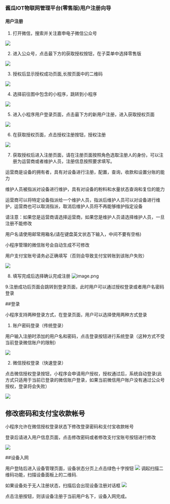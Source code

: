 ### 酱瓜IOT物联网管理平台(零售版)用户注册向导

#### 用户注册

1. 打开微信，搜索并关注嘉申电子微信公众号

![](https://upload-images.jianshu.io/upload_images/11115937-84ed728fc1cc62d0.png?imageMogr2/auto-orient/strip%7CimageView2/2/w/1240)

2. 进入公众号，点击最下方的获取授权按钮，在子菜单中选择零售版

![](https://upload-images.jianshu.io/upload_images/11115937-fc10e52b4ac6357e.png?imageMogr2/auto-orient/strip%7CimageView2/2/w/1240)


3. 授权后显示授权成功页面,长按页面中的二维码

![](https://upload-images.jianshu.io/upload_images/11115937-75ff29920d8a3f39.png?imageMogr2/auto-orient/strip%7CimageView2/2/w/1240)

4. 选择前往图中包含的小程序，跳转到小程序

![](https://upload-images.jianshu.io/upload_images/11115937-ea9778a0b67100f0.png?imageMogr2/auto-orient/strip%7CimageView2/2/w/1240)

5. 进入小程序用户登录页面，点击最下方的新用户注册，进入获取授权页面

![](https://upload-images.jianshu.io/upload_images/11115937-407cd552927d2807.jpg?imageMogr2/auto-orient/strip%7CimageView2/2/w/1240)

6. 在获取授权页面，点击授权注册按钮，授权注册

![](https://upload-images.jianshu.io/upload_images/11115937-fe212de64d948008.png?imageMogr2/auto-orient/strip%7CimageView2/2/w/1240)

7. 获取授权后进入注册页面，请在注册页面按照角色选取注册人的身份，可以注册为运营商或者维护人员，注册信息按照要求填写。

运营商是设备的拥有者，具有对设备进行注册，配置，查询，收款和设置分账的能力

维护人员被指派对设备进行维护，具有对设备的粉料和水量状态查询和复位的能力

运营商可以将特定设备指派给一个维护人员，指派后维护人员可以对设备进行维护，运营商也可以取消指派，取消后维护人员将不再能够维护指定设备

请注意：如果您是运营商请选择运营商，如果您是维护人员请选择维护人员，一旦注册不能修改

用户名请使用邮常用箱名(请在键盘英文状态下输入，中间不要有空格)

小程序管理的微信账号会自动生成不可修改

用户支付宝账号请务必正确填写（否则会导致支付宝转账到该账户失败）

![](https://upload-images.jianshu.io/upload_images/11115937-5344bd05eadcb027.png?imageMogr2/auto-orient/strip%7CimageView2/2/w/1240)

8. 填写完成后选择确认完成注册
![image.png](https://upload-images.jianshu.io/upload_images/11115937-281c3950a4daad1f.png?imageMogr2/auto-orient/strip%7CimageView2/2/w/1240)


9.注册成功后页面会跳转到登录页面，此时用户可以通过授权登录或者用户名密码登录

##登录

小程序支持两种登录方式，在登录页面，用户可以选择使用两种方式登录

1. 账户密码登录（传统登录）

用户输入注册时添加的用户名和密码，点击登录按钮进行系统登录（这种方式不受当前登录微信账户的限制）

![](https://upload-images.jianshu.io/upload_images/11115937-498df487eda20757.png?imageMogr2/auto-orient/strip%7CimageView2/2/w/1240)

2. 微信授权登录（快速登录）

点击微信授权登录按钮，小程序会申请用户授权，授权通过后，系统自动登录(此方式只适用于当前已登录的微信账户登录，如果当前微信用户账户没有通过公众号授权，登录将会失败）

![](https://upload-images.jianshu.io/upload_images/11115937-c1059365384bffb5.png?imageMogr2/auto-orient/strip%7CimageView2/2/w/1240)

## 修改密码和支付宝收款帐号

小程序允许在微信授权登录状态下修改登录密码和支付宝收款帐号

登录后请进入用户信息页面，点击修改密码或者修改支付宝账号按钮进行修改

![](https://upload-images.jianshu.io/upload_images/11115937-039d0fc9f9e9e6ad.png?imageMogr2/auto-orient/strip%7CimageView2/2/w/1240)

##设备入网

用户登陆后进入设备管理页面，设备状态分页上点击绿色十字按钮
![](https://upload-images.jianshu.io/upload_images/11115937-30d50b7f430b9f7f.png?imageMogr2/auto-orient/strip%7CimageView2/2/w/1240)
调起扫描二维码功能，扫描设备面板上的二维码.

如果设备处于无人注册状态，扫描后会出现设备注册对话框
![](https://upload-images.jianshu.io/upload_images/11115937-133eab6832c5aa50.png?imageMogr2/auto-orient/strip%7CimageView2/2/w/1240)

点击注册按钮，则该设备注册于当前用户名下，设备入网完成。

<!--stackedit_data:
eyJoaXN0b3J5IjpbMzI4Mjk0MDEwLDE0NTQ3MDE4MDhdfQ==
-->